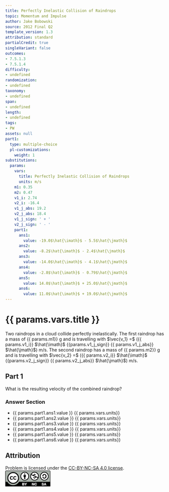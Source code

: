 ```yaml
---
title: Perfectly Inelastic Collision of Raindrops
topic: Momentum and Impulse
author: Jake Bobowski
source: 2012 Final Q2
template_version: 1.3
attribution: standard
partialCredit: true
singleVariant: false
outcomes:
- 7.5.1.3
- 7.5.1.4
difficulty:
- undefined
randomization:
- undefined
taxonomy:
- undefined
span:
- undefined
length:
- undefined
tags:
- PW
assets: null
part1:
  type: multiple-choice
  pl-customizations:
    weight: 1
substitutions:
  params:
    vars:
      title: Perfectly Inelastic Collision of Raindrops
      units: m/s
    m1: 0.35
    m2: 0.47
    v1_i: 2.74
    v2_i: -16.4
    v1_j_abs: 19.2
    v2_j_abs: 18.4
    v1_j_sign: ' + '
    v2_j_sign: ' - '
    part1:
      ans1:
        value: -19.0$\hat{\imath}$ - 5.5$\hat{\jmath}$
      ans2:
        value: -8.2$\hat{\imath}$ - 2.4$\hat{\jmath}$
      ans3:
        value: -14.0$\hat{\imath}$ - 4.1$\hat{\jmath}$
      ans4:
        value: -2.8$\hat{\imath}$ - 0.79$\hat{\jmath}$
      ans5:
        value: 14.0$\hat{\imath}$ + 25.0$\hat{\jmath}$
      ans6:
        value: 11.0$\hat{\imath}$ + 19.0$\hat{\jmath}$
---
```

# {{ params.vars.title }}
Two raindrops in a cloud collide perfectly inelastically. The first raindrop has a mass of {{ params.m1}} g and is travelling with $\vec{v_1} =$ ({{ params.v1_i}} $\hat{\imath}$ {{params.v1_j_sign}} {{ params.v1_j_abs}} $\hat{\jmath}$) m/s.
The second raindrop has a mass of {{ params.m2}} g and is travelling with $\vec{v_2} =$ ({{ params.v2_i}} $\hat{\imath}$ {{params.v2_j_sign}} {{ params.v2_j_abs}} $\hat{\jmath}$) m/s.

## Part 1

What is the resulting velocity of the combined raindrop?

### Answer Section

- {{ params.part1.ans1.value }} {{ params.vars.units}}
- {{ params.part1.ans2.value }} {{ params.vars.units}}
- {{ params.part1.ans3.value }} {{ params.vars.units}}
- {{ params.part1.ans4.value }} {{ params.vars.units}}
- {{ params.part1.ans5.value }} {{ params.vars.units}}
- {{ params.part1.ans6.value }} {{ params.vars.units}}

## Attribution

Problem is licensed under the [CC-BY-NC-SA 4.0 license](https://creativecommons.org/licenses/by-nc-sa/4.0/).<br> ![The Creative Commons 4.0 license requiring attribution-BY, non-commercial-NC, and share-alike-SA license.](https://raw.githubusercontent.com/firasm/bits/master/by-nc-sa.png)